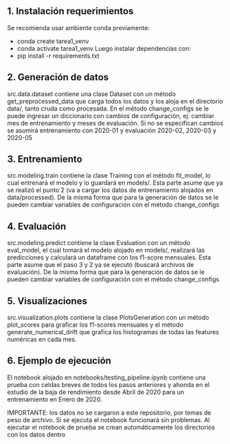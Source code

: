 ## 1. Instalación requerimientos
Se recomienda usar ambiente conda previamente:
- conda create tarea1_venv
- conda activate tarea1_venv
Luego instalar dependencias con:
- pip install -r requirements.txt

## 2. Generación de datos
src.data.dataset contiene una clase Dataset con un método get_preprocessed_data que carga todos los datos y los aloja en el directorio data/, tanto cruda como procesada. 
En el método change_configs se le puede ingresar un diccionario con cambios de configuración, ej: cambiar mes de entrenamiento y meses de evaluación. Si no se específican cambios se asumirá entrenamiento con 2020-01 y evaluación 2020-02, 2020-03 y 2020-05

## 3. Entrenamiento
src.modeling.train contiene la clase Training con el método fit_model, lo cual entrenará el modelo y lo guardará en models/. Esta parte asume que ya se realizó el punto 2 (va a cargar los datos de entrenamiento alojados en data/processed). De la misma forma que para la generación de datos se le pueden cambiar variables de configuración con el método change_configs

## 4. Evaluación

src.modeling.predict contiene la clase Evaluation con un método eval_model, el cual tomará el modelo alojado en models/, realizará las predicciones y calculará un dataframe con los f1-score mensuales. Esta parte asume que el paso 3  y 2 ya se ejecutó (buscará archivos de evaluación). De la misma forma que para la generación de datos se le pueden cambiar variables de configuración con el método change_configs

## 5. Visualizaciones

src.visualization.plots contiene la clase PlotsGeneration con un método plot_scores para graficar los f1-scores mensuales y el método generate_numerical_drift que grafica los histogramas de todas las features numéricas en cada mes.

## 6. Ejemplo de ejecución

El notebook alojado en notebooks/testing_pipeline.ipynb contiene una prueba con celdas breves de todos los pasos anteriores y ahonda en el estudio de la baja de rendimiento desde Abril de 2020 para un entrenamiento en Enero de 2020.

IMPORTANTE: los datos no se cargaron a este repositorio, por temas de peso de archivo. Si se ejecuta el notebook funcionará sin problemas. Al ejecutar el notebook de prueba se crean automáticamente los directorios con los datos dentro
